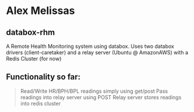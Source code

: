 # Alex Melissas
## databox-rhm

A Remote Health Monitoring system using databox. 
Uses two databox drivers (client-caretaker) and a relay server (Ubuntu @ AmazonAWS) with a Redis Cluster (for now)

## Functionality so far:
> Read/Write HR/BPH/BPL readings simply using get/post
> Pass readings into relay server using POST
> Relay server stores readings into redis cluster
